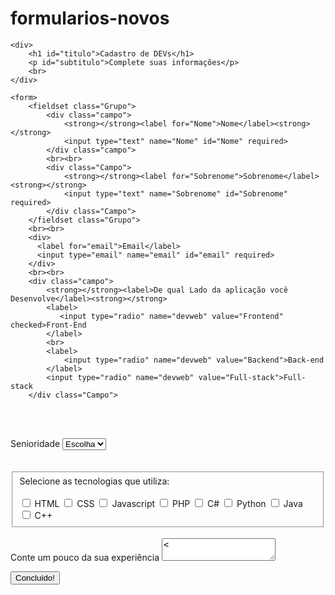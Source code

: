 # formularios-novos
<!DOCTYPE html>
<html lang="en">
</head>
<meta charset="UTF-8">
<meta name="viewport" content="width=device-width, initial-scale=1.0">

<title>Cadastro</title>
</head>
<body>

    <div>
        <h1 id="titulo">Cadastro de DEVs</h1>
        <p id="subtitulo">Complete suas informações</p>
        <br>
    </div>

    <form>
        <fieldset class="Grupo">
            <div class="campo">
                <strong></strong><label for="Nome">Nome</label><strong></strong>
                <input type="text" name="Nome" id="Nome" required>
            </div class="campo">
            <br><br>
            <div class="Campo">
                <strong></strong><label for="Sobrenome">Sobrenome</label><strong></strong>
                <input type="text" name="Sobrenome" id="Sobrenome" required>
            </div class="Campo">
        </fieldset class="Grupo">
        <br><br>
        <div>
          <label for="email">Email</label>
          <input type="email" name="email" id="email" required>
        </div>
        <br><br>
        <div class="campo">
            <strong></strong><label>De qual Lado da aplicação você Desenvolve</label><strong></strong>
            <label>
               <input type="radio" name="devweb" value="Frontend" checked>Front-End
            </label>
            <br>
            <label>
                <input type="radio" name="devweb" value="Backend">Back-end
            </label>
            <input type="radio" name="devweb" value="Full-stack">Full-stack
        </div class="Campo">
<br><br>

<div class="Campo">
    <label>Senioridade</label>
    <select id="Senioridade">
    <option selected disabled value="">Escolha</option>
    <option>Junior</option>
    <option>Pleno</option>
    <option>sênior</option>
    </select>
</div class="Campo">
<br><br>
<fieldset>
    <div class="campo">
        <label>Selecione as tecnologias que utiliza:</label><br><br>
        <input type="checkbox" id="tecnologia1" name="tecnologia1" value="HTML">
        <label for="tecnologia1">HTML</label>
        <input type="checkbox" id="tecnologia2" name="tecnologia2" value="CSS">
        <label for="tecnologia2">CSS</label>
        <input type="checkbox" id="tecnologia3" name="tecnologia3" value="Javascript">
        <label for="tecnologia3">Javascript</label>
        <input type="checkbox" id="tecnologia4" name="tecnologia4" value="PHP">
        <label for="tecnologia4">PHP</label>
        <input type="checkbox" id="tecnologia5" name="tecnologia5" value="C#">
        <label for="tecnologia5">C#</label>
        <input type="checkbox" id="tecnologia6" name="tecnologia6" value="Python">
        <label for="tecnologia6">Python</label>
        <input type="checkbox" id="tecnologia7" name="tecnologia7" value="Java">
        <label for="tecnologia7">Java</label>
        <input type="checkbox" id="tecnologia8" name="tecnologia8" value="C++">
        <label for="tecnologia8">C++</label>
    </div class="Campo">
</fieldset>

<div class="Campo">
    <br>
    <label for="experiência">Conte um pouco da sua experiência</label>
    <textarea row="6" style="margin: ;13em" id="experiência" name="experiência"><</textarea>
</div class="Campo">

<button type="submit">Concluido!</button>

</form>
   

</body>
</html>
